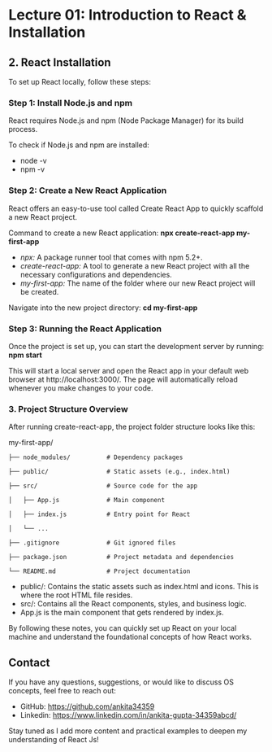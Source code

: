 # Lecture 01: Introduction to React & Installation

## 2. React Installation

To set up React locally, follow these steps:

### Step 1: Install Node.js and npm
React requires Node.js and npm (Node Package Manager) for its build process.

To check if Node.js and npm are installed:
- node -v
- npm -v

### Step 2: Create a New React Application
React offers an easy-to-use tool called Create React App to quickly scaffold a new React project.

Command to create a new React application:
**npx create-react-app my-first-app**

- *npx:* A package runner tool that comes with npm 5.2+.
- *create-react-app:* A tool to generate a new React project with all the necessary configurations and dependencies.
- *my-first-app:* The name of the folder where our new React project will be created.

Navigate into the new project directory:
**cd my-first-app**

### Step 3: Running the React Application

Once the project is set up, you can start the development server by running:
**npm start**

This will start a local server and open the React app in your default web browser at http://localhost:3000/. The page will automatically reload whenever you make changes to your code.

### 3. Project Structure Overview

After running create-react-app, the project folder structure looks like this:

my-first-app/

```
├── node_modules/          # Dependency packages

├── public/                # Static assets (e.g., index.html)

├── src/                   # Source code for the app

│   ├── App.js             # Main component

│   ├── index.js           # Entry point for React

│   └── ...

├── .gitignore             # Git ignored files

├── package.json           # Project metadata and dependencies

└── README.md              # Project documentation

```
- public/: Contains the static assets such as index.html and icons. This is where the root HTML file resides.
- src/: Contains all the React components, styles, and business logic.
- App.js is the main component that gets rendered by index.js.

By following these notes, you can quickly set up React on your local machine and understand the foundational concepts of how React works.

## Contact
If you have any questions, suggestions, or would like to discuss OS concepts, feel free to reach out:

- GitHub: https://github.com/ankita34359
- Linkedin: https://www.linkedin.com/in/ankita-gupta-34359abcd/
  
Stay tuned as I add more content and practical examples to deepen my understanding of React Js! 
